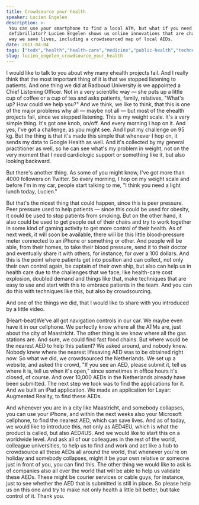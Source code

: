 ```yaml
---
title: Crowdsource your health
speaker: Lucien Engelen
description: >-
 You can use your smartphone to find a local ATM, but what if you need a
 defibrillator? Lucien Engelen shows us online innovations that are changing the
 way we save lives, including a crowdsourced map of local AEDs.
date: 2011-04-04
tags: ["tedx","health","health-care","medicine","public-health","technology","exercise"]
slug: lucien_engelen_crowdsource_your_health
---
```


I would like to talk to you about why many ehealth projects fail. And I really think that
the most important thing of it is that we stopped listening to patients. And one thing we
did at Radboud University is we appointed a Chief Listening Officer. Not in a very
scientific way — she puts up a little cup of coffee or a cup of tea and asks patients,
family, relatives, "What's up? How could we help you?" And we think, we like to think,
that this is one of the major problems why all — maybe not all — but most of the ehealth
projects fail, since we stopped listening. This is my weight scale. It's a very simple
thing. It's got one knob, on/off. And every morning I hop on it. And yes, I've got a
challenge, as you might see. And I put my challenge on 95 kg. But the thing is that it's
made this simple that whenever I hop on, it sends my data to Google Health as well. And
it's collected by my general practitioner as well, so he can see what's my problem in
weight, not on the very moment that I need cardiologic support or something like it, but
also looking backward.

But there's another thing. As some of you might know, I've got more than 4000 followers on
Twitter. So every morning, I hop on my weight scale and before I'm in my car, people start
talking to me, "I think you need a light lunch today, Lucien."

But that's the nicest thing that could happen, since this is peer pressure. Peer pressure
used to help patients — since this could be used for obesity, it could be used to stop
patients from smoking. But on the other hand, it also could be used to get people out of
their chairs and try to work together in some kind of gaming activity to get more control
of their health. As of next week, it will soon be available, there will be this little
blood-pressure meter connected to an iPhone or something or other. And people will be
able, from their homes, to take their blood pressure, send it to their doctor and
eventually share it with others, for instance, for over a 100 dollars. And this is the
point where patients get into position and can collect, not only their own control again,
be captain of their own ship, but also can help us in health care due to the challenges
that we face, like health-care cost explosion, doubled demand and things like that, make
techniques that are easy to use and start with this to embrace patients in the team. And
you can do this with techniques like this, but also by crowdsourcing.

And one of the things we did, that I would like to share with you introduced by a little
video.

(Heart-beat)We've all got navigation controls in our car. We maybe even have it in our
cellphone. We perfectly know where all the ATMs are, just about the city of Maastricht.
The other thing is we know where all the gas stations are. And sure, we could find fast
food chains. But where would be the nearest AED to help this patient? We asked around, and
nobody knew. Nobody knew where the nearest lifesaving AED was to be obtained right now. So
what we did, we crowdsourced the Netherlands. We set up a website, and asked the crowd,
"If you see an AED, please submit it, tell us where it is, tell us when it's open," since
sometimes in office hours it's closed, of course. And over 10,000 AEDs in the Netherlands
already have been submitted. The next step we took was to find the applications for it.
And we built an iPad application. We made an application for Layar: Augmented Reality, to
find these AEDs.

And whenever you are in a city like Maastricht, and somebody collapses, you can use your
iPhone, and within the next weeks also your Microsoft cellphone, to find the nearest AED,
which can save lives. And as of today, we would like to introduce this, not only as AED4EU,
which is what the product is called, but also AED4US. And we would like to start this on a
worldwide level. And ask all of our colleagues in the rest of the world, colleague
universities, to help us to find and work and act like a hub to crowdsource all these AEDs
all around the world, that whenever you're on holiday and somebody collapses, might it be
your own relative or someone just in front of you, you can find this. The other thing we
would like to ask is of companies also all over the world that will be able to help us
validate these AEDs. These might be courier services or cable guys, for instance, just to
see whether the AED that is submitted is still in place. So please help us on this one and
try to make not only health a little bit better, but take control of it. Thank
you.

<!--
ad_duration=3.33
comment_count=60
event="TEDxMaastricht"
external_start_time=0
has_talk_citation=0
intro_duration=11.82
is_subtitle_required="False"
is_talk_featured="True"
language="en"
language_swap="False"
native_language="en"
number_of_related_talks=6
number_of_speakers=1
number_of_subtitled_videos=31
number_of_tags=7
number_of_talk_download_languages=31
number_of_talk_more_resources=3
number_of_talk_recommendations=0
number_of_talks_take_actions=0
post_ad_duration=0.83
published_timestamp="2012-02-15 16:07:52"
recording_date="2011-04-04"
speaker_description="Healthcare innovator"
speaker_is_published=1
speaker_name="Lucien Engelen"
talk_name="Crowdsource your health"
talks_tags=["tedx","health","health-care","medicine","public-health","technology","exercise"]
talks_take_action=[]
url_audio="https://download.ted.com/talks/LucienEngelen_2011X.mp3?apikey=acme-roadrunner"
url_photo_speaker="https://pe.tedcdn.com/images/ted/a18f2dc3237f7dbdf6243f43a7a048719c092f2b_254x191.jpg"
url_photo_talk="https://s3.amazonaws.com/talkstar-photos/uploads/4f9f41c1-601c-43ed-b88b-0162e01e2320/LucienEngelen_2011X-embed.jpg"
url_webpage="https://www.ted.com/talks/lucien_engelen_crowdsource_your_health"
video_type_name="TEDx Talk"
-->